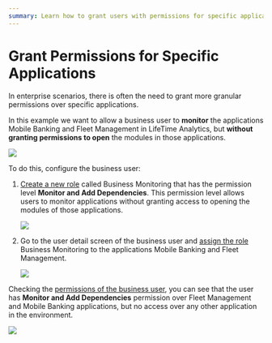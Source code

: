 ```yaml
---
summary: Learn how to grant users with permissions for specific applications.
---
```


# Grant Permissions for Specific Applications

In enterprise scenarios, there is often the need to grant more granular permissions over specific applications.

In this example we want to allow a business user to **monitor** the applications Mobile Banking and Fleet Management in LifeTime Analytics, but **without granting permissions to open** the modules in those applications.

![](https://github.com/danielmarquespt/docs-product/tree/e7ea3f444d5129dab245c69ab72ae091554bc4fb/src/managing-the-applications-lifecycle/manage-it-teams/images/grant-role-for-app-teams-diag.png?width=500)

To do this, configure the business user:

1. [Create a new role](create-an-it-role.md#create-a-new-role) called Business Monitoring that has the permission level **Monitor and Add Dependencies**. This permission level allows users to monitor applications without granting access to opening the modules of those applications.

   ![](../../../.gitbook/assets/grant-role-for-app-new-role-lt.png)

2. Go to the user detail screen of the business user and [assign the role](create-an-it-role.md#assign-a-role-to-a-user-for-a-specific-application) Business Monitoring to the applications Mobile Banking and Fleet Management.

   ![](../../../.gitbook/assets/grant-role-for-app-assign-role-lt.png)

Checking the [permissions of the business user](find-out-the-permissions-of-it-users.md#permissions-of-a-specific-IT-user), you can see that the user has **Monitor and Add Dependencies** permission over Fleet Management and Mobile Banking applications, but no access over any other application in the environment.

![](../../../.gitbook/assets/grant-role-for-app-check-permission-lt.png)

